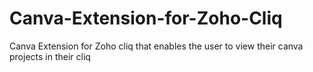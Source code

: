 # Canva-Extension-for-Zoho-Cliq
Canva Extension for Zoho cliq that enables the user to view their canva projects in their cliq
